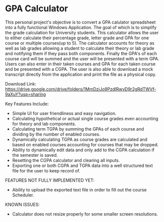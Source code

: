 # GPA Calculator
This personal project's objective is to convert a GPA calulator spreadsheet into a fully functional Windows Application. The goal of which is to simplify the grade calculation for University students.
This calculator allows the user to either calculate their percentage grade, letter grade and GPA for one course or multiple courses(up to 5). The calculator accounts for theory as well as lab grades allowing a student to calculate their theory or lab grade and notifying them if they pass both components. 
Finally the GPA's of each course card will be summed and the user will be presented with a term GPA. Users can also enter in their taken courses and GPA for each taken course and be presented with a CGPA. The user is also able to download a mock transcript directly from the application and print the file as a physical copy.


Download Link:
https://drive.google.com/drive/folders/1MmDziJo9PzdlRwvD9r2gRdTWVf-9aXuY?usp=sharing

Key Features Include:
 - Simple UI for user friendliness and easy navigation.
 - Calculating hypothetical or actual single course grades even accounting for theory and lab components.
 - Calculating term TGPA by summing the GPAs of each course and dividing by the number of enabled courses.
 - Dynamically calculating TGPA as course grades are calculated and based on enabled courses accounting for courses that may be dropped.
 - Ability to dynamically edit data and only add to the CGPA calculation if the semester is saved.
 - Resetting the CGPA calculator and clearing all inputs.
 - Exporting one or both CGPA and TGPA data into a well structured text file for the user to keep record of.

FEATURES NOT FULLY IMPLEMENTED YET:
 - Ability to upload the exported text file in order to fill out the course Scheduler.

KNOWN ISSUES:
 - Calculator does not resize properly for some smaller screen resolutions.
